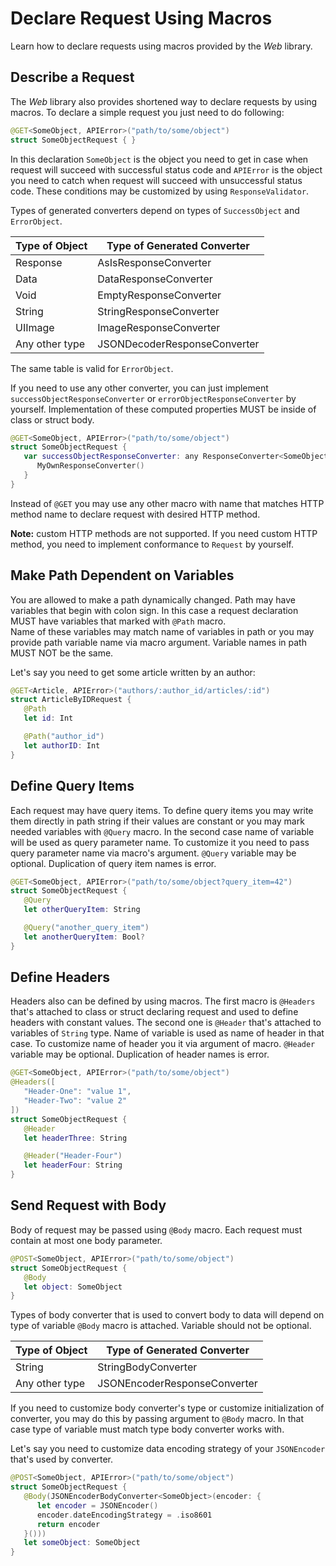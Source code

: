 # Declare Request Using Macros

Learn how to declare requests using macros provided by the *Web* library.

## Describe a Request

The *Web* library also provides shortened way to declare requests by using macros. To declare a 
simple request you just need to do following:

```swift
@GET<SomeObject, APIError>("path/to/some/object")
struct SomeObjectRequest { }
```

In this declaration `SomeObject` is the object you need to get in case when request will succeed 
with successful status code and `APIError` is the object you need to catch when request will succeed
with unsuccessful status code. These conditions may be customized by using ``ResponseValidator``.

Types of generated converters depend on types of `SuccessObject` and `ErrorObject`.

Type of Object | Type of Generated Converter
---|---
Response | AsIsResponseConverter
Data | DataResponseConverter
Void | EmptyResponseConverter
String | StringResponseConverter
UIImage | ImageResponseConverter
Any other type | JSONDecoderResponseConverter

The same table is valid for `ErrorObject`.

If you need to use any other converter, you can just implement `successObjectResponseConverter`
or `errorObjectResponseConverter` by yourself. Implementation of these computed properties MUST
be inside of class or struct body.

```swift
@GET<SomeObject, APIError>("path/to/some/object")
struct SomeObjectRequest {
   var successObjectResponseConverter: any ResponseConverter<SomeObject> {
      MyOwnResponseConverter()
   }
}
```

Instead of `@GET` you may use any other macro with name that matches HTTP method name to declare 
request with desired HTTP method.

**Note:** custom HTTP methods are not supported. If you need custom HTTP method,
you need to implement conformance to ``Request`` by yourself.

## Make Path Dependent on Variables

You are allowed to make a path dynamically changed. Path may have variables that begin with colon 
sign. In this case a request declaration MUST have variables that marked with `@Path` macro.  
Name of these variables may match name of variables in path or you may provide path variable name via 
macro argument. Variable names in path MUST NOT be the same.

Let's say you need to get some article written by an author:

```swift
@GET<Article, APIError>("authors/:author_id/articles/:id")
struct ArticleByIDRequest {
   @Path
   let id: Int

   @Path("author_id")
   let authorID: Int
}
```

## Define Query Items

Each request may have query items. To define query items you may write them directly in path string 
if their values are constant or you may mark needed variables with `@Query` macro. In the 
second case name of variable will be used as query parameter name. To customize it you need to pass 
query parameter name via macro's argument. `@Query` variable may be optional. Duplication of 
query item names is error.

```swift
@GET<SomeObject, APIError>("path/to/some/object?query_item=42")
struct SomeObjectRequest {
   @Query
   let otherQueryItem: String

   @Query("another_query_item")
   let anotherQueryItem: Bool?
}
```

## Define Headers

Headers also can be defined by using macros. The first macro is `@Headers` that's attached to class
or struct declaring request and used to define headers with constant values. The second one is
`@Header` that's attached to variables of `String` type. Name of variable is used as name of header
in that case. To customize name of header you it via argument of macro. `@Header` variable may be
optional. Duplication of header names is error.

```swift
@GET<SomeObject, APIError>("path/to/some/object")
@Headers([
   "Header-One": "value 1",
   "Header-Two": "value 2"
])
struct SomeObjectRequest {
   @Header
   let headerThree: String

   @Header("Header-Four")
   let headerFour: String
}
```

## Send Request with Body

Body of request may be passed using `@Body` macro. Each request must contain at most one body 
parameter.

```swift
@POST<SomeObject, APIError>("path/to/some/object")
struct SomeObjectRequest {
   @Body
   let object: SomeObject
}
```

Types of body converter that is used to convert body to data will depend on type of variable `@Body`
macro is attached. Variable should not be optional.

Type of Object | Type of Generated Converter
---|---
String | StringBodyConverter
Any other type | JSONEncoderResponseConverter

If you need to customize body converter's type or customize initialization of converter, you may do
this by passing argument to `@Body` macro. In that case type of variable must match type body 
converter works with.

Let's say you need to customize data encoding strategy of your `JSONEncoder` that's used by converter.

```swift
@POST<SomeObject, APIError>("path/to/some/object")
struct SomeObjectRequest {
   @Body(JSONEncoderBodyConverter<SomeObject>(encoder: {
      let encoder = JSONEncoder()
      encoder.dateEncodingStrategy = .iso8601
      return encoder
   }()))
   let someObject: SomeObject
}
```
